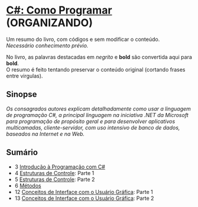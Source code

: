 # [C#: Como Programar](https://www.amazon.com.br/C-como-programar-Harvey-Deitel/dp/8534614598) (ORGANIZANDO)

Um resumo do livro, com códigos e sem modificar o conteúdo.\
*Necessário conhecimento prévio.*

No livro, as palavras destacadas em *negrito* e **bold** são convertida aqui para **bold**.\
O resumo é feito tentando preservar o conteúdo original (cortando frases entre virgulas).

## Sinopse

*Os consagrados autores explicam detalhadamente como usar a linguagem de programação C#, a principal linguagem na iniciativa .NET da Microsoft para programação de propósito geral e para desenvolver aplicativos multicamadas, cliente-servidor, com uso intensivo de banco de dados, baseados na Internet e na Web.*

## Sumário

- 3 [Introdução à Programação com C#](./Codes/03/03.md)
- 4 [Estruturas de Controle](./Codes/04/04.md): Parte 1
- 5 [Estruturas de Controle](./Codes/05/05.md): Parte 2
- 6 [Métodos](./Codes//06/06.md)
- 12 [Conceitos de Interface com o Usuário Gráfica](./Codes/12/12.md): Parte 1
- 13 [Conceitos de Interface com o Usuário Gráfica](./Codes/13/13.md): Parte 2
